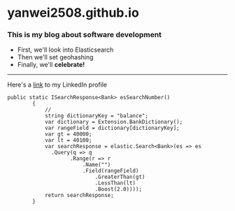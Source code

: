 # yanwei2508.github.io

### This is my blog about software development

- First, we'll look into Elasticsearch
- Then we'll set geohashing
- Finally, we'll **celebrate!**

---

Here's a [link](https://www.linkedin.com/in/%E7%87%95%E4%BC%9F-%E8%AE%B8-ba37b2b1/) to my LinkedIn profile

```
public static ISearchResponse<Bank> esSearchNumber()
        {
            //
            string dictionaryKey = "balance";
            var dictionary = Extension.BankDictionary();
            var rangeField = dictionary[dictionaryKey];
            var gt = 40000;
            var lt = 40100;
            var searchResponse = elastic.Search<Bank>(es => es
              .Query(q => q
                    .Range(r => r
                        .Name("")
                        .Field(rangeField)
                            .GreaterThan(gt)
                            .LessThan(lt)
                            .Boost(2.0))));
            return searchResponse;
        }
```
